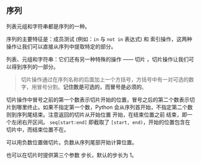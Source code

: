 ## 序列

列表元组和字符串都是序列的一种。

序列的主要特征是：成员测试 (例如：`in` 与 `not in` 表达式) 和 索引操作，这两种操作让我们可以直接从序列中提取特定的部分。

列表、元组和字符串：它们还有另一种特殊的操作 —— 切片 ，切片操作让我们可以得到序列的一部分。

> 切片操作通过在序列名称的后面加上一个方括号，方括号中有一对可选的数字，用冒号分割。**记住数是可选的，而冒号是必须的**。

切片操作中冒号之前的第一个数表示切片开始的位置，冒号之后的第二个数表示切片到哪里终止。如果不指定第一个数，Python 会从序列首开始，不指定第二个数则到序列尾结束。注意返回的切片从开始位置 开始，在结束位置之前 结束，即一个左闭右开区间。
`seq[start:end]` 即截取了 `[start, end)`，开始的位置包含在切片中，而结束位置不在。

可以用负数位置做切片。负数从序列尾部开始计算位置。

也可以在切片时提供第三个参数 步长，默认的步长为 1。
